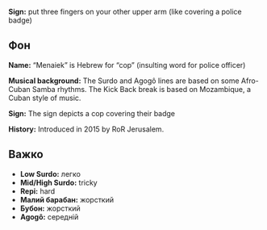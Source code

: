 **Sign:** put three fingers on your other upper arm (like covering a police
badge)

## Фон

**Name:** “Menaiek” is Hebrew for “cop” (insulting word for police officer)

**Musical background:** The Surdo and Agogô lines are based on some Afro-Cuban
Samba rhythms. The Kick Back break is based on Mozambique, a Cuban style of
music.

**Sign:** The sign depicts a cop covering their badge

**History:** Introduced in 2015 by RoR Jerusalem.

## Важко

* **Low Surdo:** легко
* **Mid/High Surdo:** tricky
* **Repi:** hard
* **Малий барабан:** жорсткий
* **Бубон:** жорсткий
* **Agogô:** середній
